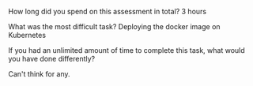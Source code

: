 How long did you spend on this assessment in total? 3 hours

What was the most difficult task? Deploying the docker image on Kubernetes

If you had an unlimited amount of time to complete this task, what would you have done differently?

Can't think for any.
